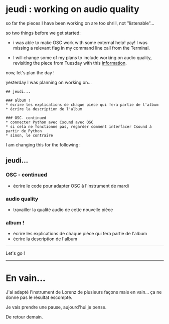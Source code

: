 # jeudi : working on audio quality

so far the pieces I have been working on are too shrill, not "listenable"...

so two things before we get started:

- i was able to make OSC work with some external help! yay! I was missing a relevant flag in my command line call from the Terminal.

- I will change some of my plans to include working on audio quality, revisiting the piece from Tuesday with this [information](http://csoundjournal.com/2006summer/audio_quality_in_csound.html).

now, let's plan the day !

yesterday I was planning on working on...

    ## jeudi...

    ### album !
    * écrire les explications de chaque pièce qui fera partie de l'album
    * écrire la description de l'album

    ### OSC- continued
    * connecter Python avec Csound avec OSC
    * si cela ne fonctionne pas, regarder comment interfacer Csound à partir de Python
    * sinon, le contraire

I am changing this for the following:

## jeudi...

### OSC - continued
* écrire le code pour adapter OSC à l'instrument de mardi

### audio quality
* travailler la qualité audio de cette nouvelle pièce

### album !
* écrire les explications de chaque pièce qui fera partie de l'album
* écrire la description de l'album

-------

Let's go !

-------

# En vain...

J'ai adapté l'instrument de Lorenz de plusieurs façons mais en vain... ça ne donne pas le résultat escompté.

Je vais prendre une pause, aujourd'hui je pense.

De retour demain.

